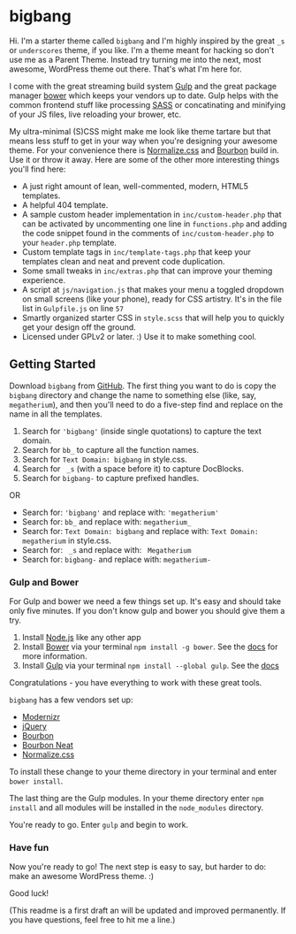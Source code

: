 # bigbang

Hi. I'm a starter theme called `bigbang` and I'm highly inspired by the great `_s` or `underscores` theme, if you like. I'm a theme meant for hacking so don't use me as a Parent Theme. Instead try turning me into the next, most awesome, WordPress theme out there. That's what I'm here for.

I come with the great streaming build system [Gulp](http://gulpjs.com) and the great package manager [bower](http://bower.io) which keeps your vendors up to date. Gulp helps with the common frontend stuff like processing [SASS](http://sass-lang.com) or concatinating and minifying of your JS files, live reloading your brower, etc.

My ultra-minimal (S)CSS might make me look like theme tartare but that means less stuff to get in your way when you're designing your awesome theme. For your convenience there is [Normalize.css](http://necolas.github.io/normalize.css/) and [Bourbon](http://bourbon.io) build in. Use it or throw it away. Here are some of the other more interesting things you'll find here:

* A just right amount of lean, well-commented, modern, HTML5 templates.
* A helpful 404 template.
* A sample custom header implementation in `inc/custom-header.php` that can be activated by uncommenting one line in `functions.php` and adding the code snippet found in the comments of `inc/custom-header.php` to your `header.php` template.
* Custom template tags in `inc/template-tags.php` that keep your templates clean and neat and prevent code duplication.
* Some small tweaks in `inc/extras.php` that can improve your theming experience.
* A script at `js/navigation.js` that makes your menu a toggled dropdown on small screens (like your phone), ready for CSS artistry. It's in the file list in `Gulpfile.js` on line `57`
* Smartly organized starter CSS in `style.scss` that will help you to quickly get your design off the ground.
* Licensed under GPLv2 or later. :) Use it to make something cool.

## Getting Started


Download `bigbang` from [GitHub](https://github.com/maxxscho/bigbang/archive/master.zip). The first thing you want to do is copy the `bigbang` directory and change the name to something else (like, say, `megatherium`), and then you'll need to do a five-step find and replace on the name in all the templates.

1. Search for `'bigbang'` (inside single quotations) to capture the text domain.
2. Search for `bb_` to capture all the function names.
3. Search for `Text Domain: bigbang` in style.css.
4. Search for <code>&nbsp;_s</code> (with a space before it) to capture DocBlocks.
5. Search for `bigbang-` to capture prefixed handles.

OR

* Search for: `'bigbang'` and replace with: `'megatherium'`
* Search for: `bb_` and replace with: `megatherium_`
* Search for: `Text Domain: bigbang` and replace with: `Text Domain: megatherium` in style.css.
* Search for: <code>&nbsp;_s</code> and replace with: <code>&nbsp;Megatherium</code>
* Search for: `bigbang-` and replace with: `megatherium-`

### Gulp and Bower

For Gulp and bower we need a few things set up. It's easy and should take only five minutes. If you don't know gulp and bower you should give them a try.

1. Install [Node.js](http://nodejs.org) like any other app
2. Install [Bower](http://bower.io) via your terminal `npm install -g bower`. See the [docs](http://bower.io/#install-bower) for more information.
3. Install [Gulp](http://gulpjs.com) via your terminal `npm install --global gulp`. See the [docs](https://github.com/gulpjs/gulp/blob/master/docs/getting-started.md#getting-started)

Congratulations - you have everything to work with these great tools.

`bigbang` has a few vendors set up:
- [Modernizr](http://modernizr.com)
- [jQuery](http://jquery.com)
- [Bourbon](http://bourbon.io)
- [Bourbon Neat](http://neat.bourbon.io)
- [Normalize.css](http://necolas.github.io/normalize.css/)

To install these change to your theme directory in your terminal and enter `bower install`.

The last thing are the Gulp modules. In your theme directory enter `npm install` and all modules will be installed in the `node_modules` directory.

You're ready to go. Enter `gulp` and begin to work.

### Have fun

Now you're ready to go! The next step is easy to say, but harder to do: make an awesome WordPress theme. :)

Good luck!

(This readme is a first draft an will be updated and improved permanently. If you have questions, feel free to hit me a line.)
